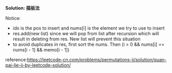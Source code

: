 **Solution: 插板法**

Notice:
- idx is the pos to insert and nums[i] is the element we try to use to insert
- res.add(new list) since we will pop from list after recursion which will result in deleting from res. New list will prevent this situation
- to avoid duplicates in res, first sort the nums. Then (i > 0 && nums[i] == nums[i - 1] && memo[i - 1])



reference:https://leetcode-cn.com/problems/permutations-ii/solution/quan-pai-lie-ii-by-leetcode-solution/
